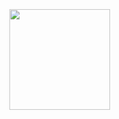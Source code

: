 <div>
<a href="https://github.com/seu-usuário-aqui">
<img height="180em" src="https://github-readme-stats.vercel.app/api/top-langs/?username=Thiago87dev&layout=compact&langs_count=7&theme=dracula"/>
</div>
